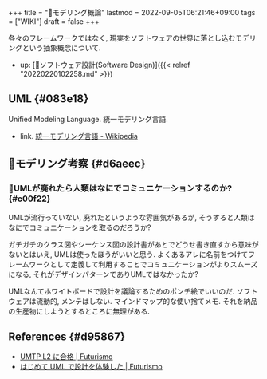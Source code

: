 +++
title = "📝モデリング概論"
lastmod = 2022-09-05T06:21:46+09:00
tags = ["WIKI"]
draft = false
+++

各々のフレームワークではなく, 現実をソフトウェアの世界に落とし込むモデリングという抽象概念について.

-   up: [📂ソフトウェア設計(Software Design)]({{< relref "20220220102258.md" >}})


## UML {#083e18}

Unified Modeling Language. 統一モデリング言語.

-   link. [統一モデリング言語 - Wikipedia](https://ja.wikipedia.org/wiki/%E7%B5%B1%E4%B8%80%E3%83%A2%E3%83%87%E3%83%AA%E3%83%B3%E3%82%B0%E8%A8%80%E8%AA%9E)


## 🤔モデリング考察 {#d6aeec}


### 🤔UMLが廃れたら人類はなにでコミュニケーションするのか? {#c00f22}

UMLが流行っていない, 廃れたというような雰囲気があるが, そうすると人類はなにでコミュニケーションを取るのだろうか?

ガチガチのクラス図やシーケンス図の設計書があとでどうせ書き直すから意味がないとはいえ, UMLは使ったほうがいいと思う. よくあるアレに名前をつけてフレームワークとして定義して利用することでコミュニケーションがよりスムーズになる, それがデザインパターンでありUMLではなかったか?

UMLなんてホワイトボードで設計を議論するためのポンチ絵でいいのだ. ソフトウェアは流動的, メンテはしない. マインドマップ的な使い捨てメモ. それを納品の生産物にしようとするところに無理がある.


## References {#d95867}

-   [UMTP L2 に合格 | Futurismo](https://futurismo.biz/archives/115/)
-   [はじめて UML で設計を体験した | Futurismo](https://futurismo.biz/archives/2639/)
